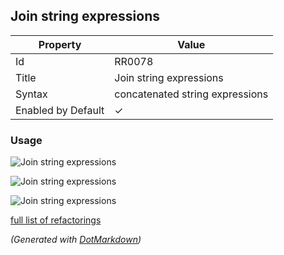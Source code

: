 ## Join string expressions

| Property           | Value                           |
| ------------------ | ------------------------------- |
| Id                 | RR0078                          |
| Title              | Join string expressions         |
| Syntax             | concatenated string expressions |
| Enabled by Default | &#x2713;                        |

### Usage

![Join string expressions](../../images/refactorings/JoinStringExpressions.png)

![Join string expressions](../../images/refactorings/JoinStringLiterals.png)

![Join string expressions](../../images/refactorings/JoinStringLiteralsIntoMultilineStringLiteral.png)

[full list of refactorings](Refactorings.md)

*\(Generated with [DotMarkdown](http://github.com/JosefPihrt/DotMarkdown)\)*